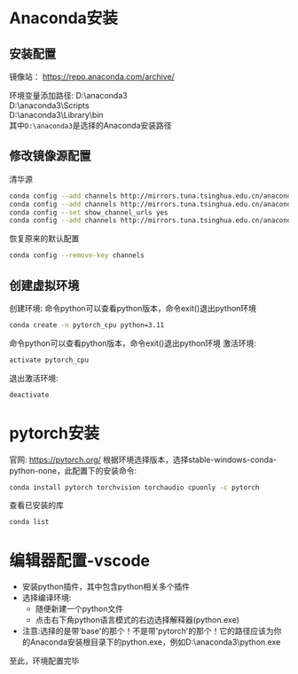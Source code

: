 # Anaconda安装
## 安装配置
镜像站：
https://repo.anaconda.com/archive/

环境变量添加路径:
D:\anaconda3  
D:\anaconda3\Scripts  
D:\anaconda3\Library\bin  
其中`D:\anaconda3`是选择的Anaconda安装路径
## 修改镜像源配置
清华源
```bash
conda config --add channels http://mirrors.tuna.tsinghua.edu.cn/anaconda/pkgs/free/win-64/
conda config --add channels http://mirrors.tuna.tsinghua.edu.cn/anaconda/pkgs/main/win-64/
conda config --set show_channel_urls yes
conda config --add channels http://mirrors.tuna.tsinghua.edu.cn/anaconda/cloud/pytorch/win-64/
```
恢复原来的默认配置
```bash
conda config --remove-key channels
```
## 创建虚拟环境
创建环境:
命令python可以查看python版本，命令exit()退出python环境
```bash
conda create -n pytorch_cpu python=3.11
```
命令python可以查看python版本，命令exit()退出python环境
激活环境:
```bash
activate pytorch_cpu
```
退出激活环境:
```bash
deactivate
```
# pytorch安装
官网: https://pytorch.org/
根据环境选择版本，选择stable-windows-conda-python-none，此配置下的安装命令:
```bash
conda install pytorch torchvision torchaudio cpuonly -c pytorch
```
查看已安装的库
```bash
conda list
```
# 编辑器配置-vscode
+ 安装python插件，其中包含python相关多个插件
+ 选择编译环境:
  - 随便新建一个python文件
  - 点击右下角python语言模式的右边选择解释器(python.exe)
+ 注意:选择的是带'base'的那个！不是带'pytorch'的那个！它的路径应该为你的Anaconda安装根目录下的python.exe，例如D:\anaconda3\python.exe

至此，环境配置完毕





